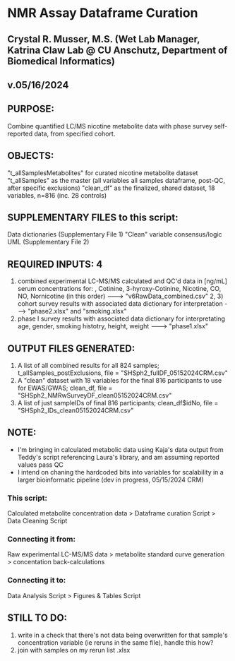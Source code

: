 # NMR Assay Dataframe Curation
## Crystal R. Musser, M.S. (Wet Lab Manager, Katrina Claw Lab @ CU Anschutz, Department of Biomedical Informatics)
## v.05/16/2024

## PURPOSE: 
Combine quantified  LC/MS nicotine metabolite data with phase survey self-reported data, from specified cohort.

## OBJECTS:
"t_allSamplesMetabolites" for curated nicotine metabolite dataset
"t_allSamples" as the master (all variables all samples dataframe, post-QC, after specific exclusions)
"clean_df" as the finalized, shared dataset, 18 variables, n=816 (inc. 28 controls)

## SUPPLEMENTARY FILES to this script: 
Data dictionaries (Supplementary File 1)
"Clean" variable consensus/logic UML (Supplementary File 2)

## REQUIRED INPUTS: 4
1) combined experimental LC-MS/MS calculated and QC'd data in [ng/mL] serum concentrations for: , Cotinine, 3-hyroxy-Cotinine, Nicotine, CO, NO, Nornicotine (in this order)      --->   "v6RawData_combined.csv"
2, 3) cohort survey results with associated data dictionary for interpretation                                                                                                 ---> "phase2.xlsx" and "smoking.xlsx"
4) phase I survey results with associated data dictionary for interpretating age, gender, smoking histotry, height, weight                                                  ---> "phase1.xlsx"

## OUTPUT FILES GENERATED: 
1) A list of all combined results for all 824 samples; t_allSamples_postExclusions, file = "SHSph2_fullDF_05152024CRM.csv"
2) A "clean" dataset with 18 variables for the final 816 participants to use for EWAS/GWAS; clean_df, file = "SHSph2_NMRwSurveyDF_clean05152024CRM.csv"
3) A list of just sampleIDs of final 816 participants; clean_df$idNo, file = "SHSph2_IDs_clean05152024CRM.csv"

## NOTE:
- I'm bringing in calculated metabolic data using Kaja's data output from Teddy's script referencing Laura's library, and am assuming reported values pass QC
- I intend on chaning the hardcoded bits into variables for scalability in a larger bioinformatic pipeline (dev in progress, 05/15/2024 CRM)
### This script: 
Calculated metabolite concentration data > Dataframe curation Script > Data Cleaning Script 
### Connecting it from: 
Raw experimental LC-MS/MS data > metabolite standard curve generation > concentation back-calculations
### Connecting it to: 
Data Analysis Script > Figures & Tables Script

## STILL TO DO:
1) write in a check that there's not data being overwritten for that sample's concentration variable (ie reruns in the same file), handle this how?
2) join with samples on my rerun list .xlsx
